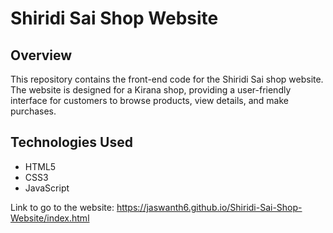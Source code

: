 # Shiridi Sai Shop Website

## Overview

This repository contains the front-end code for the Shiridi Sai shop website. The website is designed for a Kirana shop, providing a user-friendly interface for customers to browse products, view details, and make purchases.

## Technologies Used

- HTML5
- CSS3
- JavaScript

Link to go to the website:
https://jaswanth6.github.io/Shiridi-Sai-Shop-Website/index.html
